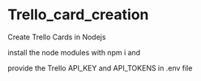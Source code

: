 # Trello_card_creation
Create Trello Cards in Nodejs

install the node modules with npm i and

provide the Trello API_KEY and API_TOKENS in .env file

